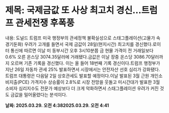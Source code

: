 # **제목: 국제금값 또 사상 최고치 경신…트럼프 관세전쟁 후폭풍**

  내용: 도널드 트럼프 미국 행정부의 관세정책 불확실성으로 스태그플레이션(고물가 속 경기둔화) 우려가 고개를 들면서 국제 금값이 28일(현지시간) 최고치를 경신했다.로이터 통신에 따르면 이날 미 동부시간 오후 3시10분쯤 금 현물 가격이 전 거래일보다 0.6% 오른 온스당 3074.35달러에 거래됐다.금값은 이날 장중 온스당 3086.70달러까지 오르며 기존 기록을 경신했다. 이는 올 들어 18번째 기록 경신이다.트럼프 행정부가 지난 26일 자동차 관세 25% 발표하면서 시장에서는 안전자산 선호 심리가 강화됐다. 트럼프 대통령은 다음달 2일 상호관세도 발표할 예정이다.이날 발표된 3월 근원 개인소비지출(PCE) 가격지수 상승률이 2.8%로 시장 전망을 웃돌고 미시간대가 발표한 3월 소비자 심리지수도 전문가 예상보다 더 크게 악화하면서 스태그플레이션 우려가 커진 것도 금값을 밀어올렸다는 분석이다.

  **날짜: 2025.03.29. 오전 4:382025.03.29. 오전 4:41**